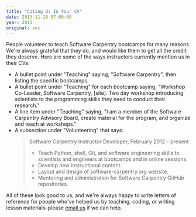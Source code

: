 ```yaml
---
title: "Citing Us In Your CV"
date: 2013-11-16 07:00:00
year: 2013
original: swc
---
```

<p>
  People volunteer to teach Software Carpentry bootcamps for many reasons.
  We're always grateful that they do,
  and would like them to get all the credit they deserve.
  Here are some of the ways instructors currently mention us in their CVs:
</p>
<ul>
  <li>A bullet point under "Teaching" saying, "Software Carpentry", then listing the specific bootcamps.</li>
  <li>A bullet point under "Teaching" for each bootcamp saying, "Workshop Co-Leader, Software Carpentry, [site].  Two day workshop introducing scientists to the programming skills they need to conduct their research."</li>
  <li>A line item under "Teaching" saying, "I am a member of the Software Carpentry Advisory Board, create material for the program, and organize and teach at workshops."</li>
  <li>A subsection under "Volunteering" that says:
    <blockquote>
      Software Carpentry Instructor Developer, February 2012 &ndash; present
      <ul>
	<li>Teach Python, shell, Git, and software engineering skills to scientists and engineers at bootcamps and in online sessions.</li>
	<li>Develop new instructional content.</li>
	<li>Layout and design of software-carpentry.org website.</li>
	<li>Mentoring and administration for Software Carpentry GitHub repositories.</li>
      </ul>
    </blockquote>
  </li>
</ul>
<p>
  All of these look good to us,
  and we're always happy to write letters of reference for people who've helped us by teaching,
  coding,
  or writing lesson materials–please <a href="mailto:{{site.author.email}}">email us</a> if we can help.
</p>
